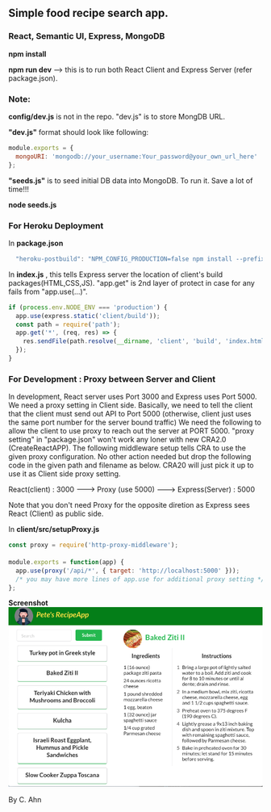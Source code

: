 ## Simple food recipe search app.

### React, Semantic UI, Express, MongoDB

**npm install**

**npm run dev** --> this is to run both React Client and Express Server (refer package.json).

### Note:

**config/dev.js** is not in the repo. "dev.js" is to store MongDB URL.

**"dev.js"** format should look like following:

```javascript
module.exports = {
  mongoURI: 'mongodb://your_username:Your_password@your_own_url_here'
};
```

**"seeds.js"** is to seed initial DB data into MongoDB. To run it. Save a lot of time!!!

**node seeds.js**

### For Heroku Deployment

In **package.json**

```javascript
  "heroku-postbuild": "NPM_CONFIG_PRODUCTION=false npm install --prefix client && npm run build --prefix client"
```

In **index.js** , this tells Express server the location of client's build packages(HTML,CSS,JS). "app.get" is 2nd layer of protect in case for any fails from "app.use(...)".

```javascript
if (process.env.NODE_ENV === 'production') {
  app.use(express.static('client/build'));
  const path = require('path');
  app.get('*', (req, res) => {
    res.sendFile(path.resolve(__dirname, 'client', 'build', 'index.html'));
  });
}
```

### For Development : Proxy between Server and Client

In development, React server uses Port 3000 and Express uses Port 5000. We need a proxy setting in Client side. Basically, we need to tell the client that the client must send out API to Port 5000 (otherwise, client just uses the same port number for the server bound traffic) We need the following to allow the client to use proxy to reach out the server at PORT 5000. "proxy setting" in "package.json" won't work any loner with new CRA2.0 (CreateReactAPP). The following middleware setup tells CRA to use the given proxy configuration. No other action needed but drop the following code in the given path and filename as below. CRA20 will just pick it up to use it as Client side proxy setting.

React(client) : 3000 ---> Proxy (use 5000) ---> Express(Server) : 5000

Note that you don't need Proxy for the opposite diretion as Express sees React (Client) as public side.

In **client/src/setupProxy.js**

```javascript
const proxy = require('http-proxy-middleware');

module.exports = function(app) {
  app.use(proxy('/api/*', { target: 'http://localhost:5000' }));
  /* you may have more lines of app.use for additional proxy setting */
};
```

**Screenshot**
![alt text](misc/screenshot.png 'screenshot')

By C. Ahn
